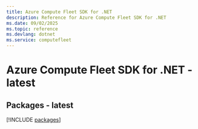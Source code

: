```yaml
---
title: Azure Compute Fleet SDK for .NET
description: Reference for Azure Compute Fleet SDK for .NET
ms.date: 09/02/2025
ms.topic: reference
ms.devlang: dotnet
ms.service: computefleet
---
```

# Azure Compute Fleet SDK for .NET - latest
## Packages - latest
[!INCLUDE [packages](compute-fleet-index.md)]